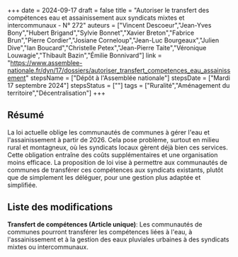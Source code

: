 +++
date = 2024-09-17
draft = false
title = "Autoriser le transfert des compétences eau et assainissement aux syndicats mixtes et intercommunaux - N° 272"
auteurs = ["Vincent Descoeur","Jean-Yves Bony","Hubert Brigand","Sylvie Bonnet","Xavier Breton","Fabrice Brun","Pierre Cordier","Josiane Corneloup","Jean-Luc Bourgeaux","Julien Dive","Ian Boucard","Christelle Petex","Jean-Pierre Taite","Véronique Louwagie","Thibault Bazin","Émilie Bonnivard"]
link = "https://www.assemblee-nationale.fr/dyn/17/dossiers/autoriser_transfert_competences_eau_assainissement"
stepsName = ["Dépôt à l'Assemblée nationale"]
stepsDate = ["Mardi 17 septembre 2024"]
stepsStatus = [""]
tags = ["Ruralité","Aménagement du territoire","Décentralisation"]
+++

## Résumé

La loi actuelle oblige les communautés de communes à gérer l'eau et l'assainissement à partir de 2026. Cela pose problème, surtout en milieu rural et montagneux, où les syndicats locaux gèrent déjà bien ces services. Cette obligation entraîne des coûts supplémentaires et une organisation moins efficace. La proposition de loi vise à permettre aux communautés de communes de transférer ces compétences aux syndicats existants, plutôt que de simplement les déléguer, pour une gestion plus adaptée et simplifiée.

## Liste des modifications

**Transfert de compétences (Article unique)**: Les communautés de communes pourront transférer les compétences liées à l'eau, à l'assainissement et à la gestion des eaux pluviales urbaines à des syndicats mixtes ou intercommunaux.
